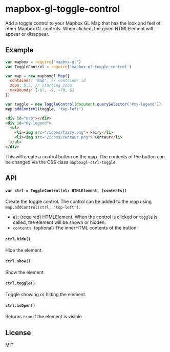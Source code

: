 # mapbox-gl-toggle-control

Add a toggle control to your Mapbox GL Map that has the look and feel of other Mapbox GL controls. When clicked, the given HTMLElement will appear or disappear.

## Example

```js
var mapbox = require('mapbox-gl')
var ToggleControl = require('mapbox-gl-toggle-control')

var map = new mapboxgl.Map({
  container: 'map', // container id
  zoom: 5.5, // starting zoom
  maxBounds: [-87, -9, -70, 6]
})

var toggle = new ToggleControl(document.querySelector('#my-legend'))
map.addControl(toggle, 'top-left')
```

```html
<div id="map"></div>
<div id="my-legend">
  <ul>
    <li><img src="/icons/fairy.png"> Fairy</li>
    <li><img src="/icons/centaur.png"> Centaur</li>
  </ul>
</div>
```

This will create a control button on the map. The contents of the button can be changed via the CSS class `mapboxgl-ctrl-toggle`.

## API

#### ```var ctrl = ToggleControl(el: HTMLElement, [contents])```

Create the toggle control. The control can be added to the map using `map.addControl(ctrl, 'top-left')`.

* `el`: (required) HTMLElement. When the control is clicked or `toggle` is called, the element will be shown or hidden.
* `contents`: (optional) The innerHTML contents of the button.

#### ```ctrl.hide()```

Hide the element.

#### ```ctrl.show()```

Show the element.

#### ```ctrl.toggle()```

Toggle showing or hiding the element.

#### ```ctrl.isOpen()```

Returns `true` if the element is visible.

## License

MIT
